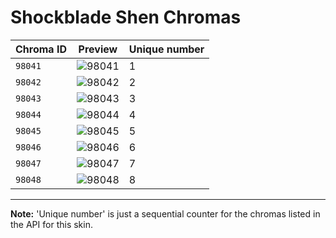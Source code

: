 # Shockblade Shen Chromas

| Chroma ID | Preview | Unique number |
|---|---|---|
| `98041` | ![98041](https://raw.communitydragon.org/latest/plugins/rcp-be-lol-game-data/global/default/v1/champion-chroma-images/98/98041.png) | 1 |
| `98042` | ![98042](https://raw.communitydragon.org/latest/plugins/rcp-be-lol-game-data/global/default/v1/champion-chroma-images/98/98042.png) | 2 |
| `98043` | ![98043](https://raw.communitydragon.org/latest/plugins/rcp-be-lol-game-data/global/default/v1/champion-chroma-images/98/98043.png) | 3 |
| `98044` | ![98044](https://raw.communitydragon.org/latest/plugins/rcp-be-lol-game-data/global/default/v1/champion-chroma-images/98/98044.png) | 4 |
| `98045` | ![98045](https://raw.communitydragon.org/latest/plugins/rcp-be-lol-game-data/global/default/v1/champion-chroma-images/98/98045.png) | 5 |
| `98046` | ![98046](https://raw.communitydragon.org/latest/plugins/rcp-be-lol-game-data/global/default/v1/champion-chroma-images/98/98046.png) | 6 |
| `98047` | ![98047](https://raw.communitydragon.org/latest/plugins/rcp-be-lol-game-data/global/default/v1/champion-chroma-images/98/98047.png) | 7 |
| `98048` | ![98048](https://raw.communitydragon.org/latest/plugins/rcp-be-lol-game-data/global/default/v1/champion-chroma-images/98/98048.png) | 8 |

---

**Note:** 'Unique number' is just a sequential counter for the chromas listed in the API for this skin.